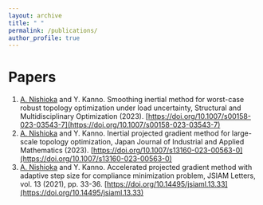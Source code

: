 ```yaml
---
layout: archive
title: " "
permalink: /publications/
author_profile: true
---
```


<!-- 
Preprint
======
 -->

Papers
======
1. <ins>A. Nishioka</ins> and Y. Kanno. Smoothing inertial method for worst-case robust topology optimization under load uncertainty, Structural and Multidisciplinary Optimization (2023). [https://doi.org/10.1007/s00158-023-03543-7](https://doi.org/10.1007/s00158-023-03543-7)
1. <ins>A. Nishioka</ins> and Y. Kanno. Inertial projected gradient method for large-scale topology optimization, Japan Journal of Industrial and Applied Mathematics (2023). [https://doi.org/10.1007/s13160-023-00563-0](https://doi.org/10.1007/s13160-023-00563-0)
1. <ins>A. Nishioka</ins> and Y. Kanno. Accelerated projected gradient method with adaptive step size for compliance minimization problem, JSIAM Letters, vol. 13 (2021), pp. 33-36. [https://doi.org/10.14495/jsiaml.13.33](https://doi.org/10.14495/jsiaml.13.33)

<!-- 
Proceedings
======
 -->
